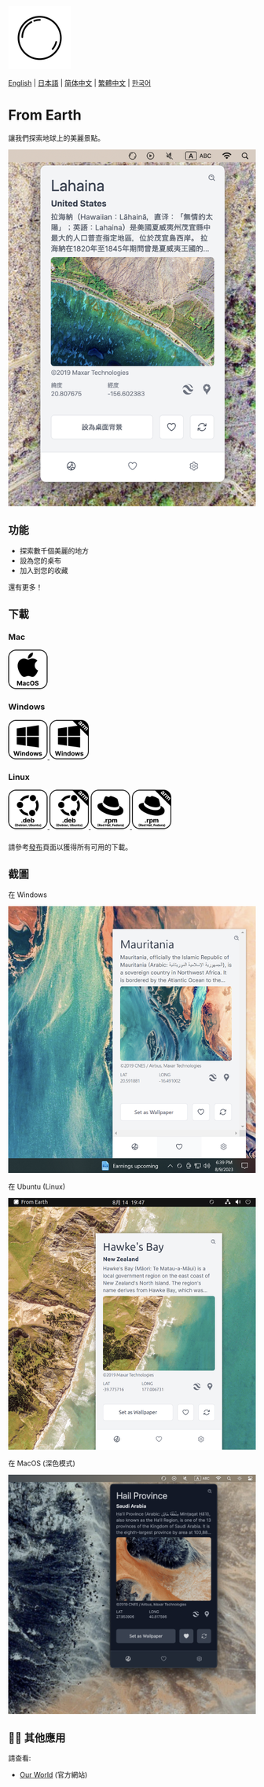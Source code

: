 <img src="./assets/icon.png" alt="logo" width="128">

[English](./README.md) | [日本語](./README.ja.md) | [简体中文](./README.zh-CN.md) | [繁體中文](./README.zh-TW.md) | [한국어](./README.ko.md)

# From Earth

讓我們探索地球上的美麗景點。

<img src="./assets/cover-image.zh-TW.png" alt="Cover Image" width="512">

## 功能

- 探索數千個美麗的地方
- 設為您的桌布
- 加入到您的收藏

還有更多！

## 下載

### Mac

<a href="https://github.com/owfdr/from-earth/releases/download/v1.1.1/From.Earth-darwin-universal-1.1.1.zip">
    <img src="assets/macos.svg" alt="MacOS" width="80">
</a>

### Windows

<a href="https://github.com/owfdr/from-earth/releases/download/v1.1.1/From.Earth-win32-x64-1.1.1.zip">
    <img src="assets/windows.svg" alt="Windows" width="80">
</a>
<a href="https://github.com/owfdr/from-earth/releases/download/v1.1.1/From.Earth-win32-arm64-1.1.1.zip">
    <img src="assets/windows-arm64.svg" alt="Windows arm64" width="80">
</a>

### Linux

<a href="https://github.com/owfdr/from-earth/releases/download/v1.1.1/from-earth_1.1.1_amd64.deb">
    <img src="assets/debian.svg" alt="Debian" width="80">
</a>
    <a href="https://github.com/owfdr/from-earth/releases/download/v1.1.1/from-earth_1.1.1_arm64.deb">
    <img src="assets/debian-arm64.svg" alt="Debian arm64" width="80">
</a>
<a href="https://github.com/owfdr/from-earth/releases/download/v1.1.1/from-earth-1.1.1-1.x86_64.rpm">
    <img src="assets/red-hat.svg" alt="Red Hat" width="80">
</a>
    <a href="https://github.com/owfdr/from-earth/releases/download/v1.1.1/from-earth-1.1.1-1.arm64.rpm">
    <img src="assets/red-hat-arm64.svg" alt="Red Hat arm64" width="80">
</a>

###

請參考[發布](https://github.com/owfdr/from-earth/releases/latest)頁面以獲得所有可用的下載。

## 截圖

在 Windows

<img src="./assets/Screenshot 2023-08-09 at 18.39.17.png" width="512">

在 Ubuntu (Linux)

<img src="./assets/Screenshot 2023-08-14 at 19.47.17.png" width="512">

在 MacOS (深色模式)

<img src="./assets/dark-mode.png" width="512">

## 🧑‍💻 其他應用

請查看:

- [Our World](https://ourworld.center/zh/apps) (官方網站)
